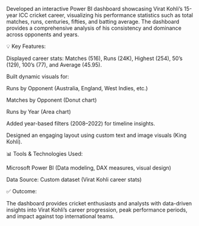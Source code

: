 Developed an interactive Power BI dashboard showcasing Virat Kohli’s 15-year ICC cricket career, visualizing his performance statistics such as total matches, runs, centuries, fifties, and batting average. The dashboard provides a comprehensive analysis of his consistency and dominance across opponents and years.

💡 Key Features:

Displayed career stats: Matches (516), Runs (24K), Highest (254), 50’s (129), 100’s (77), and Average (45.95).

Built dynamic visuals for:

Runs by Opponent (Australia, England, West Indies, etc.)

Matches by Opponent (Donut chart)

Runs by Year (Area chart)

Added year-based filters (2008–2022) for timeline insights.

Designed an engaging layout using custom text and image visuals (King Kohli).

📊 Tools & Technologies Used:

Microsoft Power BI (Data modeling, DAX measures, visual design)

Data Source: Custom dataset (Virat Kohli career stats)

✅ Outcome:

The dashboard provides cricket enthusiasts and analysts with data-driven insights into Virat Kohli’s career progression, peak performance periods, and impact against top international teams.
